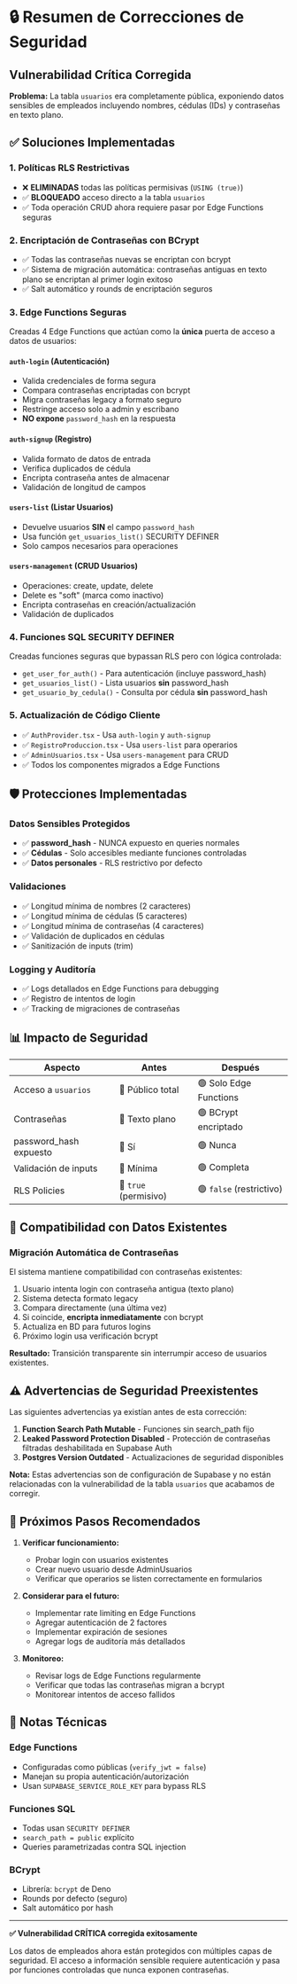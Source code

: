 # 🔒 Resumen de Correcciones de Seguridad

## Vulnerabilidad Crítica Corregida
**Problema:** La tabla `usuarios` era completamente pública, exponiendo datos sensibles de empleados incluyendo nombres, cédulas (IDs) y contraseñas en texto plano.

## ✅ Soluciones Implementadas

### 1. **Políticas RLS Restrictivas**
- ❌ **ELIMINADAS** todas las políticas permisivas (`USING (true)`)
- ✅ **BLOQUEADO** acceso directo a la tabla `usuarios`
- ✅ Toda operación CRUD ahora requiere pasar por Edge Functions seguras

### 2. **Encriptación de Contraseñas con BCrypt**
- ✅ Todas las contraseñas nuevas se encriptan con bcrypt
- ✅ Sistema de migración automática: contraseñas antiguas en texto plano se encriptan al primer login exitoso
- ✅ Salt automático y rounds de encriptación seguros

### 3. **Edge Functions Seguras**
Creadas 4 Edge Functions que actúan como la **única** puerta de acceso a datos de usuarios:

#### `auth-login` (Autenticación)
- Valida credenciales de forma segura
- Compara contraseñas encriptadas con bcrypt
- Migra contraseñas legacy a formato seguro
- Restringe acceso solo a admin y escribano
- **NO expone** `password_hash` en la respuesta

#### `auth-signup` (Registro)
- Valida formato de datos de entrada
- Verifica duplicados de cédula
- Encripta contraseña antes de almacenar
- Validación de longitud de campos

#### `users-list` (Listar Usuarios)
- Devuelve usuarios **SIN** el campo `password_hash`
- Usa función `get_usuarios_list()` SECURITY DEFINER
- Solo campos necesarios para operaciones

#### `users-management` (CRUD Usuarios)
- Operaciones: create, update, delete
- Delete es "soft" (marca como inactivo)
- Encripta contraseñas en creación/actualización
- Validación de duplicados

### 4. **Funciones SQL SECURITY DEFINER**
Creadas funciones seguras que bypassan RLS pero con lógica controlada:

- `get_user_for_auth()` - Para autenticación (incluye password_hash)
- `get_usuarios_list()` - Lista usuarios **sin** password_hash
- `get_usuario_by_cedula()` - Consulta por cédula **sin** password_hash

### 5. **Actualización de Código Cliente**
- ✅ `AuthProvider.tsx` - Usa `auth-login` y `auth-signup`
- ✅ `RegistroProduccion.tsx` - Usa `users-list` para operarios
- ✅ `AdminUsuarios.tsx` - Usa `users-management` para CRUD
- ✅ Todos los componentes migrados a Edge Functions

## 🛡️ Protecciones Implementadas

### Datos Sensibles Protegidos
- ✅ **password_hash** - NUNCA expuesto en queries normales
- ✅ **Cédulas** - Solo accesibles mediante funciones controladas
- ✅ **Datos personales** - RLS restrictivo por defecto

### Validaciones
- ✅ Longitud mínima de nombres (2 caracteres)
- ✅ Longitud mínima de cédulas (5 caracteres)  
- ✅ Longitud mínima de contraseñas (4 caracteres)
- ✅ Validación de duplicados en cédulas
- ✅ Sanitización de inputs (trim)

### Logging y Auditoría
- ✅ Logs detallados en Edge Functions para debugging
- ✅ Registro de intentos de login
- ✅ Tracking de migraciones de contraseñas

## 📊 Impacto de Seguridad

| Aspecto | Antes | Después |
|---------|-------|---------|
| Acceso a `usuarios` | 🔴 Público total | 🟢 Solo Edge Functions |
| Contraseñas | 🔴 Texto plano | 🟢 BCrypt encriptado |
| password_hash expuesto | 🔴 Sí | 🟢 Nunca |
| Validación de inputs | 🔴 Mínima | 🟢 Completa |
| RLS Policies | 🔴 `true` (permisivo) | 🟢 `false` (restrictivo) |

## 🔄 Compatibilidad con Datos Existentes

### Migración Automática de Contraseñas
El sistema mantiene compatibilidad con contraseñas existentes:

1. Usuario intenta login con contraseña antigua (texto plano)
2. Sistema detecta formato legacy
3. Compara directamente (una última vez)
4. Si coincide, **encripta inmediatamente** con bcrypt
5. Actualiza en BD para futuros logins
6. Próximo login usa verificación bcrypt

**Resultado:** Transición transparente sin interrumpir acceso de usuarios existentes.

## ⚠️ Advertencias de Seguridad Preexistentes

Las siguientes advertencias ya existían antes de esta corrección:

1. **Function Search Path Mutable** - Funciones sin search_path fijo
2. **Leaked Password Protection Disabled** - Protección de contraseñas filtradas deshabilitada en Supabase Auth
3. **Postgres Version Outdated** - Actualizaciones de seguridad disponibles

**Nota:** Estas advertencias son de configuración de Supabase y no están relacionadas con la vulnerabilidad de la tabla `usuarios` que acabamos de corregir.

## 🚀 Próximos Pasos Recomendados

1. **Verificar funcionamiento:**
   - Probar login con usuarios existentes
   - Crear nuevo usuario desde AdminUsuarios
   - Verificar que operarios se listen correctamente en formularios

2. **Considerar para el futuro:**
   - Implementar rate limiting en Edge Functions
   - Agregar autenticación de 2 factores
   - Implementar expiración de sesiones
   - Agregar logs de auditoría más detallados

3. **Monitoreo:**
   - Revisar logs de Edge Functions regularmente
   - Verificar que todas las contraseñas migran a bcrypt
   - Monitorear intentos de acceso fallidos

## 📝 Notas Técnicas

### Edge Functions
- Configuradas como públicas (`verify_jwt = false`)
- Manejan su propia autenticación/autorización
- Usan `SUPABASE_SERVICE_ROLE_KEY` para bypass RLS

### Funciones SQL
- Todas usan `SECURITY DEFINER`
- `search_path = public` explícito
- Queries parametrizadas contra SQL injection

### BCrypt
- Librería: `bcrypt` de Deno
- Rounds por defecto (seguro)
- Salt automático por hash

---

**✅ Vulnerabilidad CRÍTICA corregida exitosamente**

Los datos de empleados ahora están protegidos con múltiples capas de seguridad. El acceso a información sensible requiere autenticación y pasa por funciones controladas que nunca exponen contraseñas.